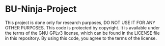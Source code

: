 # BU-Ninja-Project
This project is done only for research purposes, DO NOT USE IT FOR ANY OTHER PURPOSES.
This code is protected by copyright. It is available under the terms of the GNU GPLv3 license, which can be found in the LICENSE file in this repository. By using this code, you agree to the terms of the license.
